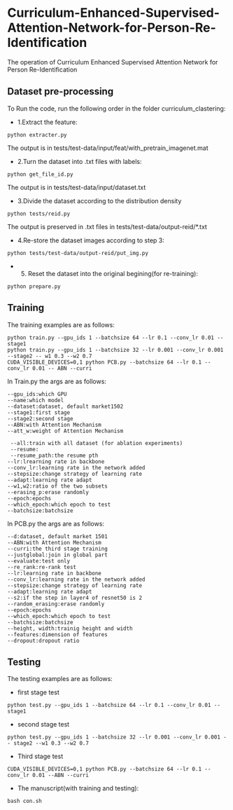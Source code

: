 # Curriculum-Enhanced-Supervised-Attention-Network-for-Person-Re-Identification
The operation of Curriculum Enhanced Supervised Attention Network for Person Re-Identification

## Dataset pre-processing
 To Run the code, run the following order in the folder curriculum_clastering:
 
 
* 1.Extract the feature: 

````
python extracter.py
````
The output is in tests/test-data/input/feat/with_pretrain_imagenet.mat

* 2.Turn the dataset into .txt files with labels:

````
python get_file_id.py
````
The output is in tests/test-data/input/dataset.txt

* 3.Divide the dataset according to the distribution density

````
python tests/reid.py
````

The output is preserved in .txt files in tests/test-data/output-reid/*.txt

* 4.Re-store the dataset images according to step 3:
````
python tests/test-data/output-reid/put_img.py
````

* 5. Reset the dataset into the original begining(for re-training):
````
python prepare.py
````

## Training
 The training examples are as follows:
 ````
python train.py --gpu_ids 1 --batchsize 64 --lr 0.1 --conv_lr 0.01 --stage1
python train.py --gpu_ids 1 --batchsize 32 --lr 0.001 --conv_lr 0.001 --stage2 -- w1 0.3 --w2 0.7
CUDA_VISIBLE_DEVICES=0,1 python PCB.py --batchsize 64 --lr 0.1 --conv_lr 0.01 -- ABN --curri
````
In Train.py the args are as follows:
````
--gpu_ids:which GPU
--name:which model
--dataset:dataset, default market1502
--stage1:first stage
--stage2:second stage
--ABN:with Attention Mechanism
--att_w:weight of Attention Mechanism
                  
 --all:train with all dataset (for ablation experiments)
 --resume:
 --resume_path:the resume pth
--lr:lrearning rate in backbone
--conv_lr:learning rate in the network added
--stepsize:change strategy of learning rate
--adapt:learning rate adapt
--w1,w2:ratio of the two subsets
--erasing_p:erase randomly
--epoch:epochs
--which_epoch:which epoch to test
--batchsize:batchsize
````
In PCB.py the args are as follows:
````
--d:dataset, default market 1501
--ABN:with Attention Mechanism
--curri:the third stage training
--justglobal:join in global part
--evaluate:test only
--re_rank:re-rank test
--lr:learning rate in backbone
--conv_lr:learning rate in the network added
--stepsize:change strategy of learning rate
--adapt:learning rate adapt
--s2:if the step in layer4 of resnet50 is 2
--random_erasing:erase randomly
--epoch:epochs
--which_epoch:which epoch to test
--batchsize:batchsize
--height, width:trainig height and width
--features:dimension of features
--dropout:dropout ratio
````

## Testing
 The testing examples are as follows:
 
 * first stage test
 
 ````
 python test.py --gpu_ids 1 --batchsize 64 --lr 0.1 --conv_lr 0.01 -- stage1
 ````

 * second stage test
 
 ````
 python test.py --gpu_ids 1 --batchsize 32 --lr 0.001 --conv_lr 0.001 -- stage2 --w1 0.3 --w2 0.7
 ````
 
 * Third stage test
 
 ````
 CUDA_VISIBLE_DEVICES=0,1 python PCB.py --batchsize 64 --lr 0.1 --conv_lr 0.01 --ABN --curri
 ````
 
 * The manuscript(with training and testing):
 ````
 bash con.sh
 ````
 



